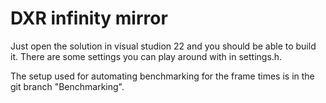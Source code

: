 # DXR infinity mirror

Just open the solution in visual studion 22 and you should be able to build it. There are some settings you can play around with in settings.h. 

The setup used for automating benchmarking for the frame times is in the git branch "Benchmarking".